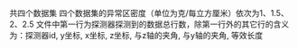 共四个数据集
四个数据集的异常区密度（单位为克/每立方厘米）依次为1、1.5、2、2.5
文件中第一行为探测器探测到的数据总行数，除第一行外的其它行的含义为：探测器id, y坐标, x坐标, z坐标, 与z轴的夹角, 与y轴的夹角, 等效长度
